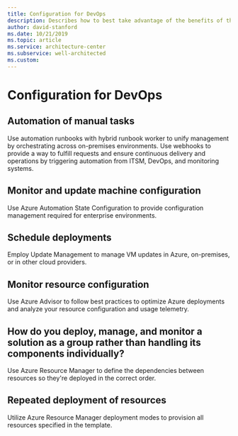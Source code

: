 ```yaml
---
title: Configuration for DevOps
description: Describes how to best take advantage of the benefits of the cloud to minimize your cost.
author: david-stanford
ms.date: 10/21/2019
ms.topic: article
ms.service: architecture-center
ms.subservice: well-architected
ms.custom: 
---
```


# Configuration for DevOps

## Automation of manual tasks

Use automation runbooks with hybrid runbook worker to unify management by orchestrating across on-premises environments. Use webhooks to provide a way to fulfill requests and ensure continuous delivery and operations by triggering automation from ITSM, DevOps, and monitoring systems.

## Monitor and update machine configuration

Use Azure Automation State Configuration to provide configuration management required for enterprise environments.

## Schedule deployments

Employ Update Management to manage VM updates in Azure, on-premises, or in other cloud providers.

## Monitor resource configuration

Use Azure Advisor to follow best practices to optimize Azure deployments and analyze your resource configuration and usage telemetry.

## How do you deploy, manage, and monitor a solution as a group rather than handling its components individually?

Use Azure Resource Manager to define the dependencies between resources so they're deployed in the correct order.

## Repeated deployment of resources

Utilize Azure Resource Manager deployment modes to provision all resources specified in the template.
